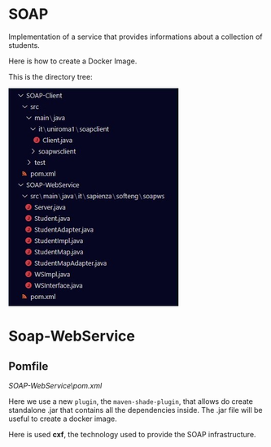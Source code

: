 # SOAP

Implementation of a service that provides informations about a collection of students.

Here is how to create a Docker Image.

This is the directory tree:

![dirtree](https://github.com/PanK0/Software-Engineering/blob/main/pics/soap-dirtree.jpg?raw=true)

# Soap-WebService

## Pomfile

*SOAP-WebService\pom.xml*

Here we use a new `plugin`, the `maven-shade-plugin`, that allows do create standalone .jar that contains all the dependencies inside. The .jar file will be useful to create a docker image.

Here is used **cxf**, the technology used to provide the SOAP infrastructure.
